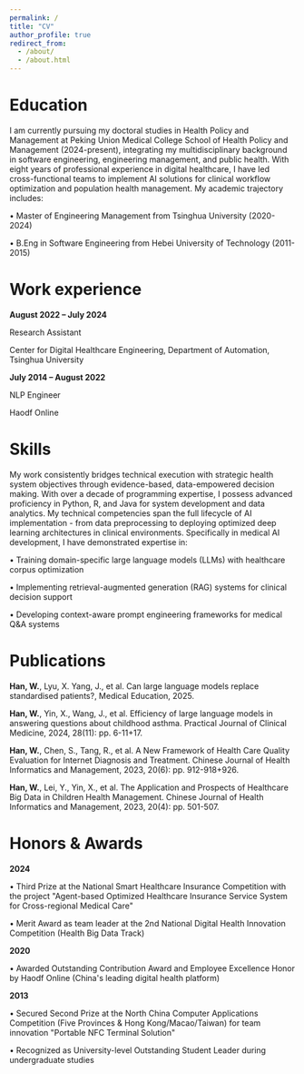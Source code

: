 ```yaml
---
permalink: /
title: "CV"
author_profile: true
redirect_from: 
  - /about/
  - /about.html
---
```

Education
======
I am currently pursuing my doctoral studies in Health Policy and Management at Peking Union Medical College School of Health Policy and Management (2024-present), integrating my multidisciplinary background in software engineering, engineering management, and public health. With eight years of professional experience in digital healthcare, I have led cross-functional teams to implement AI solutions for clinical workflow optimization and population health management. My academic trajectory includes:

• Master of Engineering Management from Tsinghua University (2020-2024)

• B.Eng in Software Engineering from Hebei University of Technology (2011-2015)


Work experience
======
**August 2022 – July 2024**

  Research Assistant

  Center for Digital Healthcare Engineering, Department of Automation, Tsinghua University

**July 2014 – August 2022**

  NLP Engineer

  Haodf Online


Skills
======
My work consistently bridges technical execution with strategic health system objectives through evidence-based, data-empowered decision making. With over a decade of programming expertise, I possess advanced proficiency in Python, R, and Java for system development and data analytics. My technical competencies span the full lifecycle of AI implementation - from data preprocessing to deploying optimized deep learning architectures in clinical environments. Specifically in medical AI development, I have demonstrated expertise in:

• Training domain-specific large language models (LLMs) with healthcare corpus optimization

• Implementing retrieval-augmented generation (RAG) systems for clinical decision support

• Developing context-aware prompt engineering frameworks for medical Q&A systems


Publications
======
**Han, W.**, Lyu, X. Yang, J., et al. Can large language models replace standardised patients?, Medical Education, 2025.

**Han, W.**, Yin, X., Wang, J., et al. Efficiency of large language models in answering questions about childhood asthma. Practical Journal of Clinical Medicine, 2024, 28(11): pp. 6-11+17.

**Han, W.**, Chen, S., Tang, R., et al. A New Framework of Health Care Quality Evaluation for Internet Diagnosis and Treatment. Chinese Journal of Health Informatics and Management, 2023, 20(6): pp. 912-918+926.

**Han, W.**, Lei, Y., Yin, X., et al. The Application and Prospects of Healthcare Big Data in Children Health Management. Chinese Journal of Health Informatics and Management, 2023, 20(4): pp. 501-507.



Honors & Awards
======
**2024**

• Third Prize at the National Smart Healthcare Insurance Competition with the project "Agent-based Optimized Healthcare Insurance Service System for Cross-regional Medical Care"

• Merit Award as team leader at the 2nd National Digital Health Innovation Competition (Health Big Data Track)

**2020**

• Awarded Outstanding Contribution Award and Employee Excellence Honor by Haodf Online (China's leading digital health platform)

**2013**

• Secured Second Prize at the North China Computer Applications Competition (Five Provinces & Hong Kong/Macao/Taiwan) for team innovation "Portable NFC Terminal Solution"

• Recognized as University-level Outstanding Student Leader during undergraduate studies


